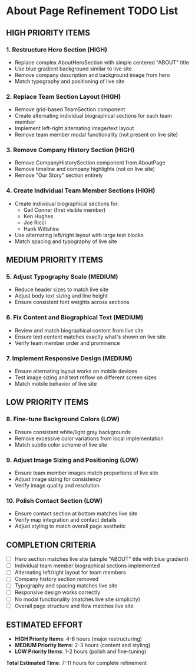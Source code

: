 # About Page Refinement TODO List

## HIGH PRIORITY ITEMS

### 1. Restructure Hero Section (HIGH)
- Replace complex AboutHeroSection with simple centered "ABOUT" title
- Use blue gradient background similar to live site
- Remove company description and background image from hero
- Match typography and positioning of live site

### 2. Replace Team Section Layout (HIGH)
- Remove grid-based TeamSection component
- Create alternating individual biographical sections for each team member
- Implement left-right alternating image/text layout
- Remove team member modal functionality (not present on live site)

### 3. Remove Company History Section (HIGH)
- Remove CompanyHistorySection component from AboutPage
- Remove timeline and company highlights (not on live site)
- Remove "Our Story" section entirely

### 4. Create Individual Team Member Sections (HIGH)
- Create individual biographical sections for:
  - Gail Conner (first visible member)
  - Ken Hughes 
  - Joe Ricci
  - Hank Wiltshire
- Use alternating left/right layout with large text blocks
- Match spacing and typography of live site

## MEDIUM PRIORITY ITEMS

### 5. Adjust Typography Scale (MEDIUM)
- Reduce header sizes to match live site
- Adjust body text sizing and line height
- Ensure consistent font weights across sections

### 6. Fix Content and Biographical Text (MEDIUM)
- Review and match biographical content from live site
- Ensure text content matches exactly what's shown on live site
- Verify team member order and prominence

### 7. Implement Responsive Design (MEDIUM)
- Ensure alternating layout works on mobile devices
- Test image sizing and text reflow on different screen sizes
- Match mobile behavior of live site

## LOW PRIORITY ITEMS

### 8. Fine-tune Background Colors (LOW)
- Ensure consistent white/light gray backgrounds
- Remove excessive color variations from local implementation
- Match subtle color scheme of live site

### 9. Adjust Image Sizing and Positioning (LOW)
- Ensure team member images match proportions of live site
- Adjust image sizing for consistency
- Verify image quality and resolution

### 10. Polish Contact Section (LOW)
- Ensure contact section at bottom matches live site
- Verify map integration and contact details
- Adjust styling to match overall page aesthetic

## COMPLETION CRITERIA

- [ ] Hero section matches live site (simple "ABOUT" title with blue gradient)
- [ ] Individual team member biographical sections implemented
- [ ] Alternating left/right layout for team members
- [ ] Company history section removed
- [ ] Typography and spacing matches live site
- [ ] Responsive design works correctly
- [ ] No modal functionality (matches live site simplicity)
- [ ] Overall page structure and flow matches live site

## ESTIMATED EFFORT

- **HIGH Priority Items**: 4-6 hours (major restructuring)
- **MEDIUM Priority Items**: 2-3 hours (content and styling)
- **LOW Priority Items**: 1-2 hours (polish and fine-tuning)

**Total Estimated Time**: 7-11 hours for complete refinement